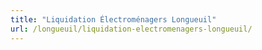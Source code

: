 ```yaml
---
title: "Liquidation Électroménagers Longueuil"
url: /longueuil/liquidation-electromenagers-longueuil/
---
```

